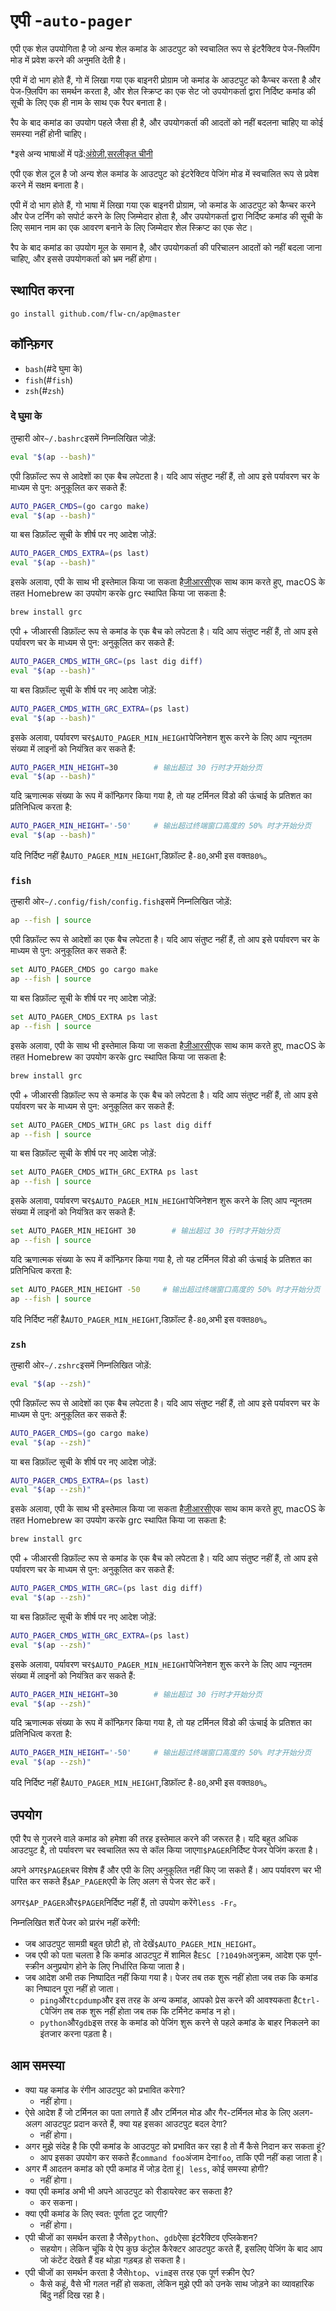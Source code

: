 # एपी -`auto-pager`

एपी एक शेल उपयोगिता है जो अन्य शेल कमांड के आउटपुट को स्वचालित रूप से इंटरैक्टिव पेज-फ्लिपिंग मोड में प्रवेश करने की अनुमति देती है।

एपी में दो भाग होते हैं, गो में लिखा गया एक बाइनरी प्रोग्राम जो कमांड के आउटपुट को कैप्चर करता है और पेज-फ़्लिपिंग का समर्थन करता है, और शेल स्क्रिप्ट का एक सेट जो उपयोगकर्ता द्वारा निर्दिष्ट कमांड की सूची के लिए एक ही नाम के साथ एक रैपर बनाता है।

रैप के बाद कमांड का उपयोग पहले जैसा ही है, और उपयोगकर्ता की आदतों को नहीं बदलना चाहिए या कोई समस्या नहीं होनी चाहिए।

\*इसे अन्य भाषाओं में पढ़ें:[अंग्रेज़ी](README_en.md),[सरलीकृत चीनी](README.md)

एपी एक शेल टूल है जो अन्य शेल कमांड के आउटपुट को इंटरेक्टिव पेजिंग मोड में स्वचालित रूप से प्रवेश करने में सक्षम बनाता है।

एपी में दो भाग होते हैं, गो भाषा में लिखा गया एक बाइनरी प्रोग्राम, जो कमांड के आउटपुट को कैप्चर करने और पेज टर्निंग को सपोर्ट करने के लिए जिम्मेदार होता है,
और उपयोगकर्ता द्वारा निर्दिष्ट कमांड की सूची के लिए समान नाम का एक आवरण बनाने के लिए जिम्मेदार शेल स्क्रिप्ट का एक सेट।

रैप के बाद कमांड का उपयोग मूल के समान है, और उपयोगकर्ता की परिचालन आदतों को नहीं बदला जाना चाहिए, और इससे उपयोगकर्ता को भ्रम नहीं होगा।

## स्थापित करना

    go install github.com/flw-cn/ap@master

## कॉन्फ़िगर

-   `bash`(#दे घुमा के)
-   `fish`(#`fish`)
-   `zsh`(#`zsh`)

### दे घुमा के

तुम्हारी ओर`~/.bashrc`इसमें निम्नलिखित जोड़ें:

```sh
eval "$(ap --bash)"
```

एपी डिफ़ॉल्ट रूप से आदेशों का एक बैच लपेटता है। यदि आप संतुष्ट नहीं हैं, तो आप इसे पर्यावरण चर के माध्यम से पुन: अनुकूलित कर सकते हैं:

```sh
AUTO_PAGER_CMDS=(go cargo make)
eval "$(ap --bash)"
```

या बस डिफ़ॉल्ट सूची के शीर्ष पर नए आदेश जोड़ें:

```sh
AUTO_PAGER_CMDS_EXTRA=(ps last)
eval "$(ap --bash)"
```

इसके अलावा, एपी के साथ भी इस्तेमाल किया जा सकता है[जीआरसी](https://github.com/garabik/grc)एक साथ काम करते हुए, macOS के तहत Homebrew का उपयोग करके grc स्थापित किया जा सकता है:

```sh
brew install grc
```

एपी + जीआरसी डिफ़ॉल्ट रूप से कमांड के एक बैच को लपेटता है। यदि आप संतुष्ट नहीं हैं, तो आप इसे पर्यावरण चर के माध्यम से पुन: अनुकूलित कर सकते हैं:

```sh
AUTO_PAGER_CMDS_WITH_GRC=(ps last dig diff)
eval "$(ap --bash)"
```

या बस डिफ़ॉल्ट सूची के शीर्ष पर नए आदेश जोड़ें:

```sh
AUTO_PAGER_CMDS_WITH_GRC_EXTRA=(ps last)
eval "$(ap --bash)"
```

इसके अलावा, पर्यावरण चर`$AUTO_PAGER_MIN_HEIGHT`पेजिनेशन शुरू करने के लिए आप न्यूनतम संख्या में लाइनों को नियंत्रित कर सकते हैं:

```sh
AUTO_PAGER_MIN_HEIGHT=30        # 输出超过 30 行时才开始分页
eval "$(ap --bash)"
```

यदि ऋणात्मक संख्या के रूप में कॉन्फ़िगर किया गया है, तो यह टर्मिनल विंडो की ऊंचाई के प्रतिशत का प्रतिनिधित्व करता है:

```sh
AUTO_PAGER_MIN_HEIGHT='-50'     # 输出超过终端窗口高度的 50% 时才开始分页
eval "$(ap --bash)"
```

यदि निर्दिष्ट नहीं है`AUTO_PAGER_MIN_HEIGHT`,डिफ़ॉल्ट है`-80`,अभी इस वक्त`80%`。

### `fish`

तुम्हारी ओर`~/.config/fish/config.fish`इसमें निम्नलिखित जोड़ें:

```sh
ap --fish | source
```

एपी डिफ़ॉल्ट रूप से आदेशों का एक बैच लपेटता है। यदि आप संतुष्ट नहीं हैं, तो आप इसे पर्यावरण चर के माध्यम से पुन: अनुकूलित कर सकते हैं:

```sh
set AUTO_PAGER_CMDS go cargo make
ap --fish | source
```

या बस डिफ़ॉल्ट सूची के शीर्ष पर नए आदेश जोड़ें:

```sh
set AUTO_PAGER_CMDS_EXTRA ps last
ap --fish | source
```

इसके अलावा, एपी के साथ भी इस्तेमाल किया जा सकता है[जीआरसी](https://github.com/garabik/grc)एक साथ काम करते हुए, macOS के तहत Homebrew का उपयोग करके grc स्थापित किया जा सकता है:

```sh
brew install grc
```

एपी + जीआरसी डिफ़ॉल्ट रूप से कमांड के एक बैच को लपेटता है। यदि आप संतुष्ट नहीं हैं, तो आप इसे पर्यावरण चर के माध्यम से पुन: अनुकूलित कर सकते हैं:

```sh
set AUTO_PAGER_CMDS_WITH_GRC ps last dig diff
ap --fish | source
```

या बस डिफ़ॉल्ट सूची के शीर्ष पर नए आदेश जोड़ें:

```sh
set AUTO_PAGER_CMDS_WITH_GRC_EXTRA ps last
ap --fish | source
```

इसके अलावा, पर्यावरण चर`$AUTO_PAGER_MIN_HEIGHT`पेजिनेशन शुरू करने के लिए आप न्यूनतम संख्या में लाइनों को नियंत्रित कर सकते हैं:

```sh
set AUTO_PAGER_MIN_HEIGHT 30        # 输出超过 30 行时才开始分页
ap --fish | source
```

यदि ऋणात्मक संख्या के रूप में कॉन्फ़िगर किया गया है, तो यह टर्मिनल विंडो की ऊंचाई के प्रतिशत का प्रतिनिधित्व करता है:

```sh
set AUTO_PAGER_MIN_HEIGHT -50     # 输出超过终端窗口高度的 50% 时才开始分页
ap --fish | source
```

यदि निर्दिष्ट नहीं है`AUTO_PAGER_MIN_HEIGHT`,डिफ़ॉल्ट है`-80`,अभी इस वक्त`80%`。

### `zsh`

तुम्हारी ओर`~/.zshrc`इसमें निम्नलिखित जोड़ें:

```sh
eval "$(ap --zsh)"
```

एपी डिफ़ॉल्ट रूप से आदेशों का एक बैच लपेटता है। यदि आप संतुष्ट नहीं हैं, तो आप इसे पर्यावरण चर के माध्यम से पुन: अनुकूलित कर सकते हैं:

```sh
AUTO_PAGER_CMDS=(go cargo make)
eval "$(ap --zsh)"
```

या बस डिफ़ॉल्ट सूची के शीर्ष पर नए आदेश जोड़ें:

```sh
AUTO_PAGER_CMDS_EXTRA=(ps last)
eval "$(ap --zsh)"
```

इसके अलावा, एपी के साथ भी इस्तेमाल किया जा सकता है[जीआरसी](https://github.com/garabik/grc)एक साथ काम करते हुए, macOS के तहत Homebrew का उपयोग करके grc स्थापित किया जा सकता है:

```sh
brew install grc
```

एपी + जीआरसी डिफ़ॉल्ट रूप से कमांड के एक बैच को लपेटता है। यदि आप संतुष्ट नहीं हैं, तो आप इसे पर्यावरण चर के माध्यम से पुन: अनुकूलित कर सकते हैं:

```sh
AUTO_PAGER_CMDS_WITH_GRC=(ps last dig diff)
eval "$(ap --zsh)"
```

या बस डिफ़ॉल्ट सूची के शीर्ष पर नए आदेश जोड़ें:

```sh
AUTO_PAGER_CMDS_WITH_GRC_EXTRA=(ps last)
eval "$(ap --zsh)"
```

इसके अलावा, पर्यावरण चर`$AUTO_PAGER_MIN_HEIGHT`पेजिनेशन शुरू करने के लिए आप न्यूनतम संख्या में लाइनों को नियंत्रित कर सकते हैं:

```sh
AUTO_PAGER_MIN_HEIGHT=30        # 输出超过 30 行时才开始分页
eval "$(ap --zsh)"
```

यदि ऋणात्मक संख्या के रूप में कॉन्फ़िगर किया गया है, तो यह टर्मिनल विंडो की ऊंचाई के प्रतिशत का प्रतिनिधित्व करता है:

```sh
AUTO_PAGER_MIN_HEIGHT='-50'     # 输出超过终端窗口高度的 50% 时才开始分页
eval "$(ap --zsh)"
```

यदि निर्दिष्ट नहीं है`AUTO_PAGER_MIN_HEIGHT`,डिफ़ॉल्ट है`-80`,अभी इस वक्त`80%`。

## उपयोग

एपी रैप से गुजरने वाले कमांड को हमेशा की तरह इस्तेमाल करने की जरूरत है।
यदि बहुत अधिक आउटपुट है, तो पर्यावरण चर स्वचालित रूप से कॉल किया जाएगा`$PAGER`निर्दिष्ट पेजर पेजिंग करता है।

अपने अगर`$PAGER`चर विशेष हैं और एपी के लिए अनुकूलित नहीं किए जा सकते हैं। आप पर्यावरण चर भी पारित कर सकते हैं`$AP_PAGER`एपी के लिए अलग से पेजर सेट करें।

अगर`$AP_PAGER`और`$PAGER`निर्दिष्ट नहीं हैं, तो उपयोग करेंगे`less -Fr`。

निम्नलिखित शर्तें पेजर को प्रारंभ नहीं करेंगी:

-   जब आउटपुट सामग्री बहुत छोटी हो, तो देखें`$AUTO_PAGER_MIN_HEIGHT`。
-   जब एपी को पता चलता है कि कमांड आउटपुट में शामिल है`ESC [?1049h`अनुक्रम, आदेश एक पूर्ण-स्क्रीन अनुप्रयोग होने के लिए निर्धारित किया जाता है।
-   जब आदेश अभी तक निष्पादित नहीं किया गया है। पेजर तब तक शुरू नहीं होता जब तक कि कमांड का निष्पादन पूरा नहीं हो जाता।
    -   `ping`और`tcpdump`और इस तरह के अन्य कमांड, आपको प्रेस करने की आवश्यकता है`Ctrl-C`पेजिंग तब तक शुरू नहीं होता जब तक कि टर्मिनेट कमांड न हो।
    -   `python`और`gdb`इस तरह के कमांड को पेजिंग शुरू करने से पहले कमांड के बाहर निकलने का इंतजार करना पड़ता है।

## आम समस्या

-   क्या यह कमांड के रंगीन आउटपुट को प्रभावित करेगा?
    -   नहीं होगा।
-   ऐसे आदेश हैं जो टर्मिनल का पता लगाते हैं और टर्मिनल मोड और गैर-टर्मिनल मोड के लिए अलग-अलग आउटपुट प्रदान करते हैं, क्या यह इसका आउटपुट बदल देगा?
    -   नहीं होगा।
-   अगर मुझे संदेह है कि एपी कमांड के आउटपुट को प्रभावित कर रहा है तो मैं कैसे निदान कर सकता हूं?
    -   आप इसका उपयोग कर सकते हैं`command foo`अंजाम देना`foo`, ताकि एपी नहीं कहा जाता है।
-   अगर मैं आदतन कमांड को एपी कमांड में जोड़ देता हूं`| less`, कोई समस्या होगी?
    -   नहीं होगा।
-   क्या एपी कमांड अभी भी अपने आउटपुट को रीडायरेक्ट कर सकता है?
    -   कर सकना।
-   क्या एपी कमांड के लिए स्वत: पूर्णता टूट जाएगी?
    -   नहीं होगा।
-   एपी चीजों का समर्थन करता है जैसे`python`、`gdb`ऐसा इंटरैक्टिव एप्लिकेशन?
    -   सहयोग। लेकिन चूंकि ये ऐप कुछ कंट्रोल कैरेक्टर आउटपुट करते हैं, इसलिए पेजिंग के बाद आप जो कंटेंट देखते हैं वह थोड़ा गड़बड़ हो सकता है।
-   एपी चीजों का समर्थन करता है जैसे`htop`、`vim`इस तरह एक पूर्ण स्क्रीन ऐप?
    -   कैसे कहूं, वैसे भी गलत नहीं हो सकता, लेकिन मुझे एपी को उनके साथ जोड़ने का व्यावहारिक बिंदु नहीं दिख रहा है।
